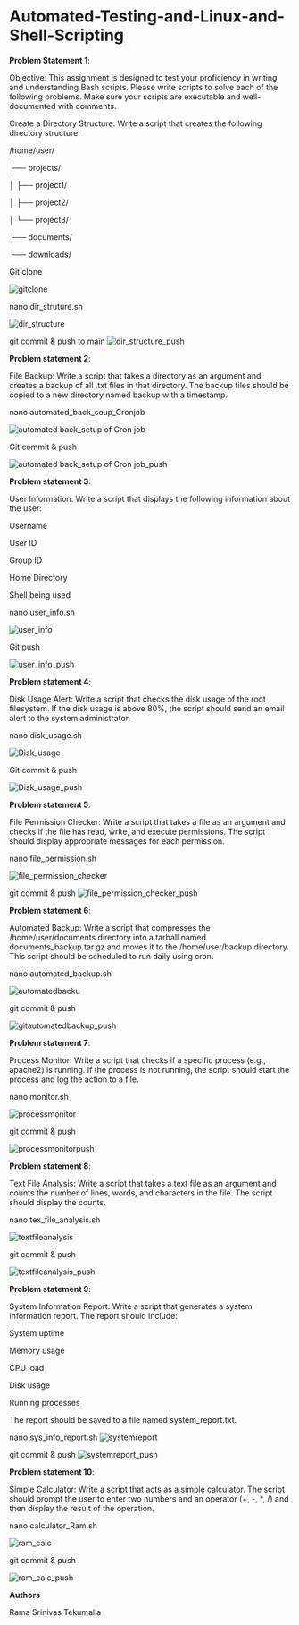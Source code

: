 # Automated-Testing-and-Linux-and-Shell-Scripting
**Problem Statement 1**:

Objective: This assignment is designed to test your proficiency in writing and understanding Bash scripts. Please write scripts to solve each of the following problems. Make sure your scripts are executable and well-documented with comments.

Create a Directory Structure:
Write a script that creates the following directory structure:

/home/user/

   ├── projects/

   │   ├── project1/

   │   ├── project2/

   │   └── project3/

   ├── documents/

   └── downloads/

Git clone 

![gitclone](https://github.com/user-attachments/assets/a480d2c4-a844-4fd9-896a-0354b043bab0)

nano dir_struture.sh

![dir_structure](https://github.com/user-attachments/assets/373d254b-02da-44c1-bb0e-86621f06cb39)

git commit & push to main
![dir_structure_push](https://github.com/user-attachments/assets/c537827f-1ad9-496b-b875-2da8349b7cd4)

**Problem statement 2**:

File Backup:
Write a script that takes a directory as an argument and creates a backup of all .txt files in that directory. The backup files should be copied to a new directory named backup with a timestamp.

nano automated_back_seup_Cronjob

![automated back_setup of Cron job](https://github.com/user-attachments/assets/1f7e7163-aa64-4ce8-ad4d-c70bdd7d7621)

Git commit & push 

![automated back_setup of Cron job_push](https://github.com/user-attachments/assets/ad36c6b4-ac12-4ecd-8649-eaded5027266)

**Problem statement 3**:

User Information:
Write a script that displays the following information about the user:

Username

User ID

Group ID

Home Directory

Shell being used

nano user_info.sh

![user_info](https://github.com/user-attachments/assets/861b1eb5-e781-4006-b297-260af996243e)

Git push

![user_info_push](https://github.com/user-attachments/assets/e68f47e8-a273-4ad1-8b96-fdf11fe38ab4)

**Problem statement 4**:

Disk Usage Alert:
Write a script that checks the disk usage of the root filesystem. If the disk usage is above 80%, the script should send an email alert to the system administrator.

nano disk_usage.sh

![Disk_usage](https://github.com/user-attachments/assets/ef287ed3-6440-4a27-882e-70d7ff39251f)

Git commit & push

![Disk_usage_push](https://github.com/user-attachments/assets/533074e9-9b0d-4f6c-a827-2686ec66082b)

**Problem statement 5**:

File Permission Checker:
Write a script that takes a file as an argument and checks if the file has read, write, and execute permissions. The script should display appropriate messages for each permission.

nano file_permission.sh

![file_permission_checker](https://github.com/user-attachments/assets/17880677-cc73-486f-b10f-6d4c4cba8b3d)

git commit & push
![file_permission_checker_push](https://github.com/user-attachments/assets/c00fd412-c90f-4c37-a010-76e95122fea8)

**Problem statement 6**:

Automated Backup:
Write a script that compresses the /home/user/documents directory into a tarball named documents_backup.tar.gz and moves it to the /home/user/backup directory. This script should be scheduled to run daily using cron.

nano automated_backup.sh

![automatedbacku](https://github.com/user-attachments/assets/76f025ad-6209-4af3-942e-dc05a16ec6dd)

git commit & push

![gitautomatedbackup_push](https://github.com/user-attachments/assets/dc854a2e-1289-444f-8a00-93c5d0665880)

**Problem statement 7**:

Process Monitor:
Write a script that checks if a specific process (e.g., apache2) is running. If the process is not running, the script should start the process and log the action to a file.

nano monitor.sh

![processmonitor](https://github.com/user-attachments/assets/764af750-c9a3-4471-8444-dab7221ff8c4)

git commit & push

![processmonitorpush](https://github.com/user-attachments/assets/18efce6d-45e2-4733-9d86-70559275baef)

**Problem statement 8**:

Text File Analysis:
Write a script that takes a text file as an argument and counts the number of lines, words, and characters in the file. The script should display the counts.

nano tex_file_analysis.sh 

![textfileanalysis](https://github.com/user-attachments/assets/2a33ade4-54bc-48a9-a409-354ebb97ee97)

git commit & push

![textfileanalysis_push](https://github.com/user-attachments/assets/955af1ab-3110-460a-8165-40f64b4b6799)

**Problem statement 9**:

System Information Report:
Write a script that generates a system information report. The report should include:

System uptime

Memory usage

CPU load

Disk usage

Running processes

The report should be saved to a file named system_report.txt.

nano sys_info_report.sh
![systemreport](https://github.com/user-attachments/assets/5a881aaa-6570-4293-b8cf-00bec4493cd2)


git commit & push
![systemreport_push](https://github.com/user-attachments/assets/e6fe6dd6-53f6-4745-84df-5c0000b023dc)

**Problem statement 10**:

Simple Calculator:
Write a script that acts as a simple calculator. The script should prompt the user to enter two numbers and an operator (+, -, *, /) and then display the result of the operation.

nano calculator_Ram.sh

![ram_calc](https://github.com/user-attachments/assets/c77705ce-c31c-4675-bcce-7c11e2f2bc5e)

git commit & push

![ram_calc_push](https://github.com/user-attachments/assets/99319649-17d3-4480-af88-ffabaf4ce3f1)


**Authors**

Rama Srinivas Tekumalla

